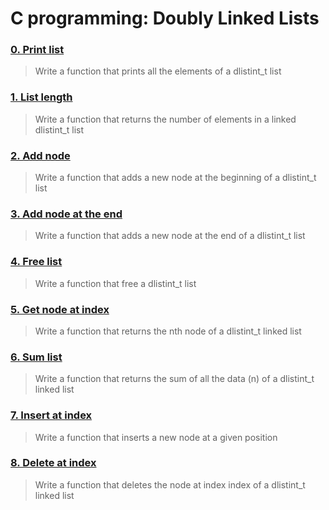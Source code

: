 # C programming: Doubly Linked Lists
### [0. Print list](./0-print_dlistint.c)
> Write a function that prints all the elements of a dlistint_t list
### [1. List length](./1-dlistint_len.c)
> Write a function that returns the number of elements in a linked dlistint_t list
### [2. Add node](./2-add_dnodeint.c)
> Write a function that adds a new node at the beginning of a dlistint_t list
### [3. Add node at the end](./3-add_dnodeint_end.c)
> Write a function that adds a new node at the end of a dlistint_t list
### [4. Free list](./4-free_dlistint.c)
> Write a function that free a dlistint_t list
### [5. Get node at index](./5-get_dnodeint.c)
> Write a function that returns the nth node of a dlistint_t linked list
### [6. Sum list](./6-sum_dlistint.c)
> Write a function that returns the sum of all the data (n) of a dlistint_t linked list
### [7. Insert at index](./7-insert_dnodeint.c)
> Write a function that inserts a new node at a given position
### [8. Delete at index](./8-delete_dnodeint.c)
> Write a function that deletes the node at index index of a dlistint_t linked list
